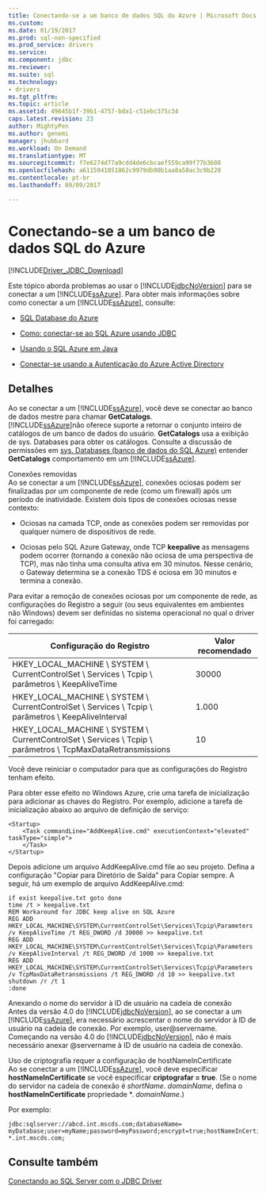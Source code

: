 ```yaml
---
title: Conectando-se a um banco de dados SQL do Azure | Microsoft Docs
ms.custom: 
ms.date: 01/19/2017
ms.prod: sql-non-specified
ms.prod_service: drivers
ms.service: 
ms.component: jdbc
ms.reviewer: 
ms.suite: sql
ms.technology:
- drivers
ms.tgt_pltfrm: 
ms.topic: article
ms.assetid: 49645b1f-39b1-4757-bda1-c51ebc375c34
caps.latest.revision: 23
author: MightyPen
ms.author: genemi
manager: jhubbard
ms.workload: On Demand
ms.translationtype: MT
ms.sourcegitcommit: f7e6274d77a9cdd4de6cbcaef559ca99f77b3608
ms.openlocfilehash: a6115941051862c9979db90b1aa8a58ac3c9b220
ms.contentlocale: pt-br
ms.lasthandoff: 09/09/2017

---
```

# <a name="connecting-to-an-azure-sql-database"></a>Conectando-se a um banco de dados SQL do Azure
[!INCLUDE[Driver_JDBC_Download](../../includes/driver_jdbc_download.md)]

  Este tópico aborda problemas ao usar o [!INCLUDE[jdbcNoVersion](../../includes/jdbcnoversion_md.md)] para se conectar a um [!INCLUDE[ssAzure](../../includes/ssazure_md.md)]. Para obter mais informações sobre como conectar a um [!INCLUDE[ssAzure](../../includes/ssazure_md.md)], consulte:  
  
-   [SQL Database do Azure](http://go.microsoft.com/fwlink/?LinkID=202490)  
  
-   [Como: conectar-se ao SQL Azure usando JDBC](http://msdn.microsoft.com/library/gg715284.aspx)  
  
-   [Usando o SQL Azure em Java](http://msdn.microsoft.com/library/windowsazure/hh749029(VS.103).aspx)

-   [Conectar-se usando a Autenticação do Azure Active Directory](../../connect/jdbc/connecting-using-azure-active-directory-authentication.md)  
  
## <a name="details"></a>Detalhes  
 Ao se conectar a um [!INCLUDE[ssAzure](../../includes/ssazure_md.md)], você deve se conectar ao banco de dados mestre para chamar **GetCatalogs**.  
 [!INCLUDE[ssAzure](../../includes/ssazure_md.md)]não oferece suporte a retornar o conjunto inteiro de catálogos de um banco de dados do usuário. **GetCatalogs** usa a exibição de sys. Databases para obter os catálogos. Consulte a discussão de permissões em [sys. Databases (banco de dados do SQL Azure)](http://go.microsoft.com/fwlink/?LinkId=217396) entender **GetCatalogs** comportamento em um [!INCLUDE[ssAzure](../../includes/ssazure_md.md)].  
  
 Conexões removidas  
 Ao se conectar a um [!INCLUDE[ssAzure](../../includes/ssazure_md.md)], conexões ociosas podem ser finalizadas por um componente de rede (como um firewall) após um período de inatividade. Existem dois tipos de conexões ociosas nesse contexto:  
  
-   Ociosas na camada TCP, onde as conexões podem ser removidas por qualquer número de dispositivos de rede.  
  
-   Ociosas pelo SQL Azure Gateway, onde TCP **keepalive** as mensagens podem ocorrer (tornando a conexão não ociosa de uma perspectiva de TCP), mas não tinha uma consulta ativa em 30 minutos. Nesse cenário, o Gateway determina se a conexão TDS é ociosa em 30 minutos e termina a conexão.  
  
 Para evitar a remoção de conexões ociosas por um componente de rede, as configurações do Registro a seguir (ou seus equivalentes em ambientes não Windows) devem ser definidas no sistema operacional no qual o driver foi carregado:  
  
|Configuração do Registro|Valor recomendado|  
|----------------------|-----------------------|  
|HKEY_LOCAL_MACHINE \ SYSTEM \ CurrentControlSet \ Services \ Tcpip \ parâmetros \ KeepAliveTime|30000|  
|HKEY_LOCAL_MACHINE \ SYSTEM \ CurrentControlSet \ Services \ Tcpip \ parâmetros \ KeepAliveInterval|1.000|  
|HKEY_LOCAL_MACHINE \ SYSTEM \ CurrentControlSet \ Services \ Tcpip \ parâmetros \ TcpMaxDataRetransmissions|10|  
  
 Você deve reiniciar o computador para que as configurações do Registro tenham efeito.  
  
 Para obter esse efeito no Windows Azure, crie uma tarefa de inicialização para adicionar as chaves do Registro.  Por exemplo, adicione a tarefa de inicialização abaixo ao arquivo de definição de serviço:  
  
```  
<Startup>  
    <Task commandLine="AddKeepAlive.cmd" executionContext="elevated" taskType="simple">  
    </Task>  
</Startup>  
```  
  
 Depois adicione um arquivo AddKeepAlive.cmd file ao seu projeto. Defina a configuração "Copiar para Diretório de Saída" para Copiar sempre. A seguir, há um exemplo de arquivo AddKeepAlive.cmd:  
  
```  
if exist keepalive.txt goto done  
time /t > keepalive.txt  
REM Workaround for JDBC keep alive on SQL Azure  
REG ADD HKEY_LOCAL_MACHINE\SYSTEM\CurrentControlSet\Services\Tcpip\Parameters /v KeepAliveTime /t REG_DWORD /d 30000 >> keepalive.txt  
REG ADD HKEY_LOCAL_MACHINE\SYSTEM\CurrentControlSet\Services\Tcpip\Parameters /v KeepAliveInterval /t REG_DWORD /d 1000 >> keepalive.txt  
REG ADD HKEY_LOCAL_MACHINE\SYSTEM\CurrentControlSet\Services\Tcpip\Parameters /v TcpMaxDataRetransmissions /t REG_DWORD /d 10 >> keepalive.txt  
shutdown /r /t 1  
:done  
```  
  
 Anexando o nome do servidor à ID de usuário na cadeia de conexão  
 Antes da versão 4.0 do [!INCLUDE[jdbcNoVersion](../../includes/jdbcnoversion_md.md)], ao se conectar a um [!INCLUDE[ssAzure](../../includes/ssazure_md.md)], era necessário acrescentar o nome do servidor à ID de usuário na cadeia de conexão. Por exemplo, user@servername. Começando na versão 4.0 do [!INCLUDE[jdbcNoVersion](../../includes/jdbcnoversion_md.md)], não é mais necessário anexar @servername à ID de usuário na cadeia de conexão.  
  
 Uso de criptografia requer a configuração de hostNameInCertificate  
 Ao se conectar a um [!INCLUDE[ssAzure](../../includes/ssazure_md.md)], você deve especificar **hostNameInCertificate** se você especificar **criptografar = true**. (Se o nome do servidor na cadeia de conexão é *shortName*. *domainName*, defina o **hostNameInCertificate** propriedade \*. *domainName*.)  
  
 Por exemplo:  
  
```  
jdbc:sqlserver://abcd.int.mscds.com;databaseName= myDatabase;user=myName;password=myPassword;encrypt=true;hostNameInCertificate= *.int.mscds.com;  
```  
  
## <a name="see-also"></a>Consulte também  
 [Conectando ao SQL Server com o JDBC Driver](../../connect/jdbc/connecting-to-sql-server-with-the-jdbc-driver.md)  
  
  

